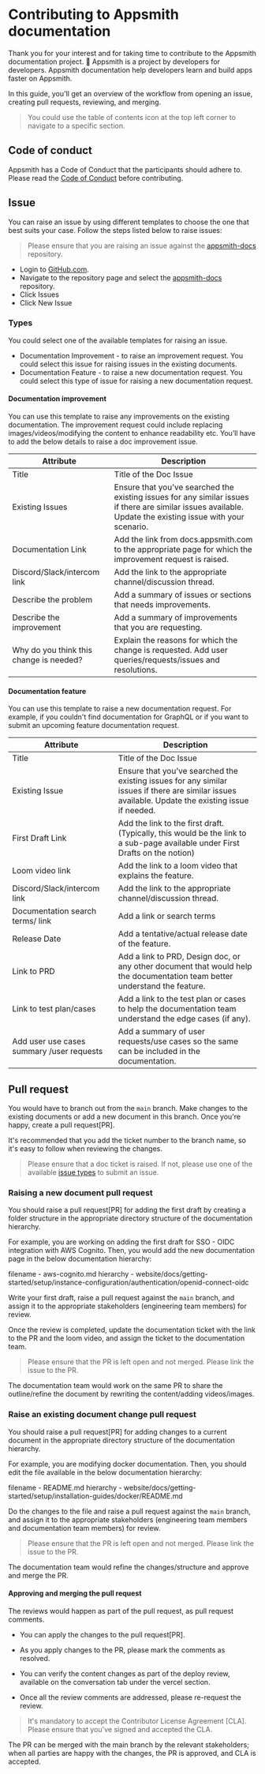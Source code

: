 # Contributing to Appsmith documentation

Thank you for your interest and for taking time to contribute to the Appsmith documentation project. 🙌
Appsmith is a project by developers for developers. Appsmith documentation help developers learn and build apps faster on Appsmith.

In this guide, you'll get an overview of the workflow from opening an issue, creating pull requests, reviewing, and merging.

> You could use the table of contents icon at the top left corner to navigate to a specific section.

## Code of conduct

Appsmith has a Code of Conduct that the participants should adhere to. Please read the [Code of Conduct](https://github.com/appsmithorg/appsmith/blob/release/CODE_OF_CONDUCT.md) before contributing.

## Issue
You can raise an issue by using different templates to choose the one that best suits your case. Follow the steps listed below to raise issues:

> Please ensure that you are raising an issue against the [appsmith-docs](https://github.com/appsmithorg/appsmith-docs/issues) repository.

- Login to [GitHub.com](https://github.com/login).
- Navigate to the repository page and select the [appsmith-docs](https://github.com/appsmithorg/appsmith-docs) repository.
- Click Issues
- Click New Issue


### Types
You could select one of the available templates for raising an issue.

- Documentation Improvement - to raise an improvement request. You could select this issue for raising issues in the existing documents.
- Documentation Feature - to raise a new documentation request. You could select this type of issue for raising a new documentation request.

#### Documentation improvement

You can use this template to raise any improvements on the existing documentation. The improvement request could include replacing images/videos/modifying the content to enhance readability etc. You’ll have to add the below details to raise a doc improvement issue.


| Attribute | Description |
| --- | --- |
| Title | Title of the Doc Issue |
| Existing Issues | Ensure that you’ve searched the existing issues for any similar issues if there are similar issues available. Update the existing issue with your scenario. |
| Documentation Link | Add the link from docs.appsmith.com to the appropriate page for which the improvement request is raised. |
| Discord/Slack/intercom link | Add the link to the appropriate channel/discussion thread. |
| Describe the problem | Add a summary of issues or sections that needs improvements. |
| Describe the improvement | Add a summary of improvements that you are requesting. |
| Why do you think this change is needed?  | Explain the reasons for which the change is requested. Add user queries/requests/issues and resolutions. |

#### Documentation feature

You can use this template to raise a new documentation request. For example, if you couldn't find documentation for GraphQL or if you want to submit an upcoming feature documentation request.


| Attribute | Description |
| --- | --- |
| Title | Title of the Doc Issue |
| Existing Issue | Ensure that you’ve searched the existing issues for any similar issues if there are similar issues available. Update the existing issue if needed. |
| First Draft Link | Add the link to the first draft. (Typically, this would be the link to a sub-page available under First Drafts on the notion) |
| Loom video link |  Add the link to a loom video that explains the feature. |
| Discord/Slack/intercom link | Add the link to the appropriate channel/discussion thread. |
| Documentation search terms/ link | Add a link or search terms|
| Release Date | Add a tentative/actual release date of the feature. |
| Link to PRD | Add a link to PRD, Design doc, or any other document that would help the documentation team better understand the feature. |
| Link to test plan/cases | Add a link to the test plan or cases to help the documentation team understand the edge cases (if any). |
| Add user use cases summary /user requests  |  Add a summary of user requests/use cases so the same can be included in the documentation. |

## Pull request
You would have to branch out from the ```main``` branch. Make changes to the existing documents or add a new document in this branch. Once you're happy, create a pull request[PR].

It's recommended that you add the ticket number to the branch name, so it's easy to follow when reviewing the changes.

> Please ensure that a doc ticket is raised. If not, please use one of the available [issue types](#types) to submit an issue.

### Raising a new document pull request
You should raise a pull request[PR] for adding the first draft by creating a folder structure in the appropriate directory structure of the documentation hierarchy.

For example, you are working on adding the first draft for SSO - OIDC integration with AWS Cognito. Then, you would add the new documentation page in the below documentation hierarchy:

filename - aws-cognito.md
hierarchy - website/docs/getting-started/setup/instance-configuration/authentication/openid-connect-oidc

Write your first draft, raise a pull request against the ```main``` branch, and assign it to the appropriate stakeholders (engineering team members) for review. 

Once the review is completed, update the documentation ticket with the link to the PR and the loom video, and assign the ticket to the documentation team.

> Please ensure that the PR is left open and not merged. Please link the issue to the PR.

The documentation team would work on the same PR to share the outline/refine the document by rewriting the content/adding videos/images.

### Raise an existing document change pull request
You should raise a pull request[PR] for adding changes to a current document in the appropriate directory structure of the documentation hierarchy.

For example, you are modifying docker documentation. Then, you should edit the file available in the below documentation hierarchy:

filename - README.md
hierarchy - website/docs/getting-started/setup/installation-guides/docker/README.md

Do the changes to the file and raise a pull request against the ```main``` branch, and assign it to the appropriate stakeholders (engineering team members and documentation team members) for review. 

> Please ensure that the PR is left open and not merged. Please link the issue to the PR.

The documentation team would refine the changes/structure and approve and merge the PR.

#### Approving and merging the pull request

The reviews would happen as part of the pull request, as pull request comments.
* You can apply the changes to the pull request[PR].
* As you apply changes to the PR, please mark the comments as resolved.
* You can verify the content changes as part of the deploy review, available on the conversation tab under the vercel section.


* Once all the review comments are addressed, please re-request the review.

>  It's mandatory to accept the Contributor License Agreement [CLA]. Please ensure that you've signed and accepted the CLA.

The PR can be merged with the main branch by the relevant stakeholders; when all parties are happy with the changes, the PR is approved, and CLA is accepted.
